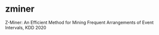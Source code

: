 # zminer
Z-Miner: An Efficient Method for Mining Frequent Arrangements of Event Intervals, KDD 2020
